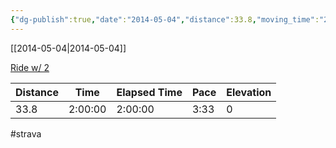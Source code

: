 ```yaml
---
{"dg-publish":true,"date":"2014-05-04","distance":33.8,"moving_time":"2:00:00","elapsed_time":"2:00:00","pace":"3:33","total_elevation_gain":0,"url":"https://www.strava.com/activities/139742274","permalink":"/01-personal/strava/2014-05-04-ride-w-2/","dgPassFrontmatter":true}
---
```



[[2014-05-04\|2014-05-04]]

[Ride w/ 2](https://www.strava.com/activities/139742274)

| Distance | Time    | Elapsed Time | Pace | Elevation |
| -------- | ------- | ------------ | ---- | --------- |
| 33.8     | 2:00:00 | 2:00:00      | 3:33 | 0         |




#strava
